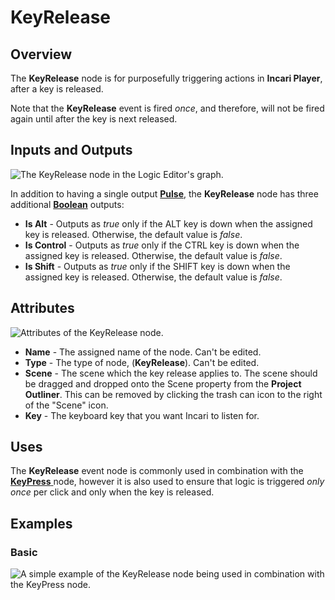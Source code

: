 # KeyRelease

## Overview

The **KeyRelease** node is for purposefully triggering actions in **Incari Player**, after a key is released.

Note that the **KeyRelease** event is fired _once_, and therefore, will not be fired again until after the key is next released.

## Inputs and Outputs

![The KeyRelease node in the Logic Editor&apos;s graph. ](../../../.gitbook/assets/keyreleasenode.png)

In addition to having a single output [**Pulse**](keyrelease.md), the **KeyRelease** node has three additional [**Boolean**](../../data-types/bool.md) outputs:

* **Is Alt** - Outputs as _true_ only if the ALT key is down when the assigned key is released. Otherwise, the default value is _false_.
* **Is Control** - Outputs as _true_ only if the CTRL key is down when the assigned key is released. Otherwise, the default value is _false_.
* **Is Shift** - Outputs as _true_ only if the SHIFT key is down when the assigned key is released. Otherwise, the default value is _false_.

## Attributes

![Attributes of the KeyRelease node.](../../../.gitbook/assets/keyreleaseattributes.png)

* **Name** - The assigned name of the node. Can't be edited.
* **Type** - The type of node, \(**KeyRelease**\). Can't be edited.
* **Scene** - The scene which the key release applies to. The scene should be dragged and dropped onto the Scene property from the **Project Outliner**. This can be removed by clicking the trash can icon to the right of the "Scene" icon.
* **Key** - The keyboard key that you want Incari to listen for.

## Uses

The **KeyRelease** event node is commonly used in combination with the [**KeyPress** ](keypress.md)node, however it is also used to ensure that logic is triggered _only once_ per click and only when the key is released.

## Examples

### Basic

![A simple example of the KeyRelease node being used in combination with the KeyPress node.](../../../.gitbook/assets/keyreleasebasic.png)

